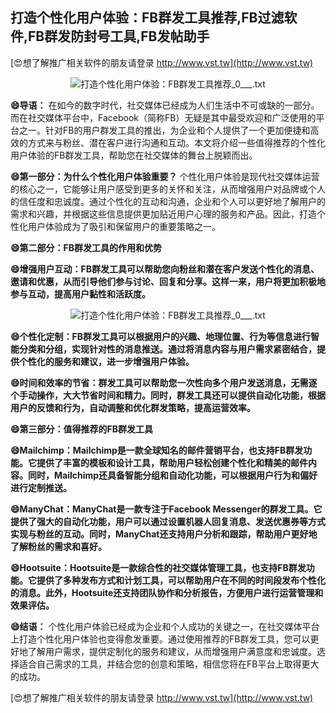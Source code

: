 ## **打造个性化用户体验：FB群发工具推荐,FB过滤软件,FB群发防封号工具,FB发帖助手**

[😍想了解推广相关软件的朋友请登录 http://www.vst.tw](http://www.vst.tw)

 <center><img src="https://vst.tw/MP4/tuiguang/png/1.png" alt="打造个性化用户体验：FB群发工具推荐_0___.txt"></center>

**😄导语：**
在如今的数字时代，社交媒体已经成为人们生活中不可或缺的一部分。而在社交媒体平台中，Facebook（简称FB）无疑是其中最受欢迎和广泛使用的平台之一。针对FB的用户群发工具的推出，为企业和个人提供了一个更加便捷和高效的方式来与粉丝、潜在客户进行沟通和互动。本文将介绍一些值得推荐的个性化用户体验的FB群发工具，帮助您在社交媒体的舞台上脱颖而出。

**😄第一部分：为什么个性化用户体验重要？**
个性化用户体验是现代社交媒体运营的核心之一，它能够让用户感受到更多的关怀和关注，从而增强用户对品牌或个人的信任度和忠诚度。通过个性化的互动和沟通，企业和个人可以更好地了解用户的需求和兴趣，并根据这些信息提供更加贴近用户心理的服务和产品。因此，打造个性化用户体验成为了吸引和保留用户的重要策略之一。

**😄第二部分：FB群发工具的作用和优势**

**😄增强用户互动：FB群发工具可以帮助您向粉丝和潜在客户发送个性化的消息、邀请和优惠，从而引导他们参与讨论、回复和分享。这样一来，用户将更加积极地参与互动，提高用户黏性和活跃度。**

 <center><img src="https://vst.tw/MP4/tuiguang/png/1.png" alt="打造个性化用户体验：FB群发工具推荐_0___.txt"></center>

**😄个性化定制：FB群发工具可以根据用户的兴趣、地理位置、行为等信息进行智能分类和分组，实现针对性的消息推送。通过将消息内容与用户需求紧密结合，提供个性化的服务和建议，进一步增强用户体验。**

**😄时间和效率的节省：群发工具可以帮助您一次性向多个用户发送消息，无需逐个手动操作，大大节省时间和精力。同时，群发工具还可以提供自动化功能，根据用户的反馈和行为，自动调整和优化群发策略，提高运营效率。**

**😄第三部分：值得推荐的FB群发工具**

**😄Mailchimp：Mailchimp是一款全球知名的邮件营销平台，也支持FB群发功能。它提供了丰富的模板和设计工具，帮助用户轻松创建个性化和精美的邮件内容。同时，Mailchimp还具备智能分组和自动化功能，可以根据用户行为和偏好进行定制推送。**

**😄ManyChat：ManyChat是一款专注于Facebook Messenger的群发工具。它提供了强大的自动化功能，用户可以通过设置机器人回复消息、发送优惠券等方式实现与粉丝的互动。同时，ManyChat还支持用户分析和跟踪，帮助用户更好地了解粉丝的需求和喜好。**

**😄Hootsuite：Hootsuite是一款综合性的社交媒体管理工具，也支持FB群发功能。它提供了多种发布方式和计划工具，可以帮助用户在不同的时间段发布个性化的消息。此外，Hootsuite还支持团队协作和分析报告，方便用户进行运营管理和效果评估。**

**😄结语：**
个性化用户体验已经成为企业和个人成功的关键之一，在社交媒体平台上打造个性化用户体验也变得愈发重要。通过使用推荐的FB群发工具，您可以更好地了解用户需求，提供定制化的服务和建议，从而增强用户满意度和忠诚度。选择适合自己需求的工具，并结合您的创意和策略，相信您将在FB平台上取得更大的成功。

[😍想了解推广相关软件的朋友请登录 http://www.vst.tw](http://www.vst.tw)



